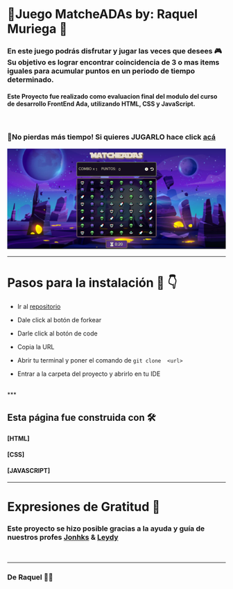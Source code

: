 # 🤖Juego MatcheADAs by: Raquel Muriega 🤖

### En este juego podrás disfrutar y jugar las veces que desees 🎮 Su  objetivo es lograr encontrar coincidencia de 3 o mas items iguales para acumular puntos en un periodo de tiempo determinado. 

#### Este Proyecto fue realizado como evaluacion final del modulo del curso de desarrollo FrontEnd Ada, utilizando HTML, CSS y JavaScript.
<br>


### 📌No pierdas más tiempo! Si quieres JUGARLO hace click [acá](https://reymga.github.io/Proyecto-matcheADAs/)
![imagen](./img/gameImage.png)
<br>

***

# Pasos para la instalación 👀 👇


 - Ir al [repositorio](https://github.com/ReyMga/Proyecto-matcheADAs)


 - Dale click al botón de forkear 


 - Darle click al botón de code

 - Copia la URL

 - Abrir tu terminal y poner el comando de 
 ``` git clone  <url> ```

 - Entrar a la carpeta del proyecto y abrirlo en tu IDE
<br>
***

## Esta página fue construida con 🛠️

#### [HTML]
#### [CSS]
#### [JAVASCRIPT]

***
# Expresiones de Gratitud 🎁

### Este proyecto se hizo posible gracias a la  ayuda y  guía de nuestros profes [Jonhks](https://github.com/Jonhks) & [Leydy](https://github.com/leydyk93/)

<br>

***

### De Raquel 🖤🧡